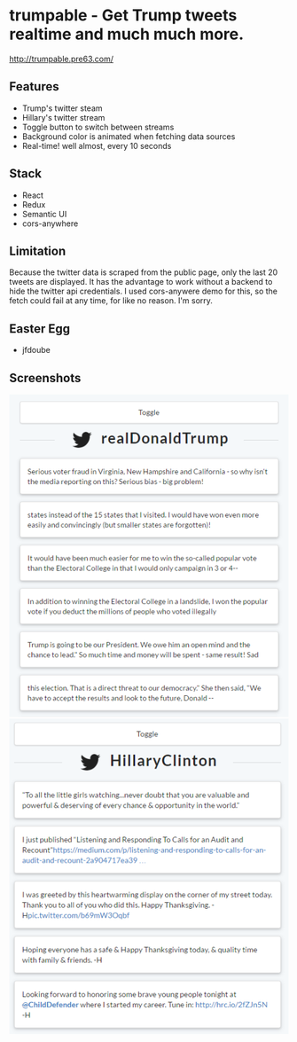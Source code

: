 # trumpable - Get Trump tweets realtime and much much more.

http://trumpable.pre63.com/

## Features
* Trump's twitter steam
* Hillary's twitter stream
* Toggle button to switch between streams
* Background color is animated when fetching data sources
* Real-time! well almost, every 10 seconds

## Stack
* React
* Redux
* Semantic UI
* cors-anywhere

## Limitation
Because the twitter data is scraped from the public page, only the last 20 tweets are displayed. It has the advantage to work without a backend to hide the twitter api credentials. I used cors-anywere demo for this, so the fetch could fail at any time, for like no reason. I'm sorry.

## Easter Egg
* jfdoube

## Screenshots
![Trump](/screenshots/trump.png)
![Hillary](/screenshots/hillary.png)
